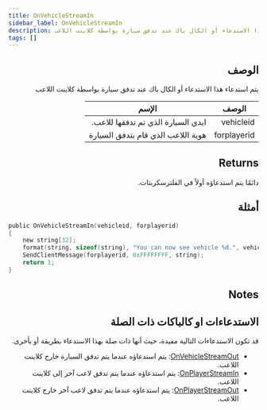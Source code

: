```yaml
---
title: OnVehicleStreamIn
sidebar_label: OnVehicleStreamIn
description: يتم استدعاء هذا الاستدعاء أو الكال باك عند تدفق سيارة بواسطة كلاينت اللاعب
tags: []
---
```


<VersionWarn name='callback' version='SA-MP 0.3.7' />

<div dir="rtl" style={{ textAlign: "right" }}>


## الوصف

يتم استدعاء هذا الاستدعاء أو الكال باك عند تدفق سيارة بواسطة كلاينت اللاعب

| الوصف        |        الإسم                                                |
| ----------- | ------------------------------------------------------------ |
| vehicleid   | ايدي السيارة الذي تم تدفقها للاعب.                          |
| forplayerid | هوية اللاعب الذي قام بتدفق السيارة                          |

## Returns

دائمًا يتم استدعاؤه أولاً في الفلترسكربتات.

## أمثلة

</div>

```c
public OnVehicleStreamIn(vehicleid, forplayerid)
{
    new string[32];
    format(string, sizeof(string), "You can now see vehicle %d.", vehicleid);
    SendClientMessage(forplayerid, 0xFFFFFFFF, string);
    return 1;
}
```

<div dir="rtl" style={{ textAlign: "right" }}>

## Notes

<TipNPCCallbacks/>

## الاستدعاءات او كالباكات ذات الصلة

قد تكون الاستدعاءات التالية مفيدة، حيث أنها ذات صلة بهذا الاستدعاء بطريقة أو بأخرى.

- [OnVehicleStreamOut](../callbacks/OnVehicleStreamOut): يتم استدعاؤه عندما يتم تدفق السبارة خارج كلاينت اللاعب.
- [OnPlayerStreamIn](../callbacks/OnPlayerStreamIn): يتم استدعاؤه عندما يتم تدفق لاعب آخر إلى كلاينت اللاعب.
- [OnPlayerStreamOut](../callbacks/OnPlayerStreamOut): يتم استدعاؤه عندما يتم تدفق لاعب آخر خارج كلاينت اللاعب.

</div>

